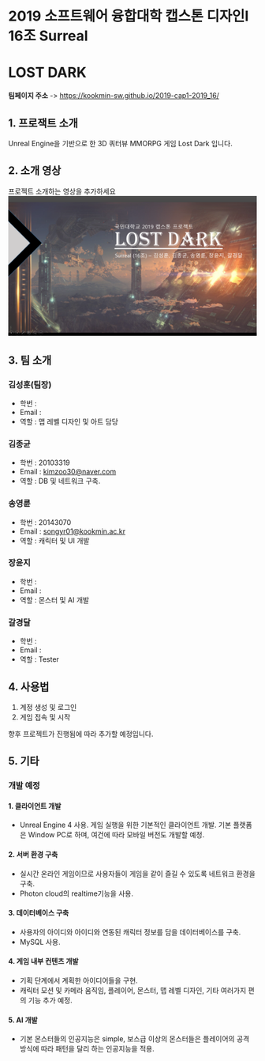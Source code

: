 # 2019 소프트웨어 융합대학 캡스톤 디자인Ⅰ 16조 Surreal

# LOST DARK


**팀페이지 주소** -> https://kookmin-sw.github.io/2019-cap1-2019_16/

## 1. 프로잭트 소개

Unreal Engine을 기반으로 한 3D 쿼터뷰 MMORPG 게임 Lost Dark 입니다.

## 2. 소개 영상

프로젝트 소개하는 영상을 추가하세요
[![sample](./thumbnail.PNG)](https://youtu.be/fB5ZA5iRoRc)

## 3. 팀 소개


### 김성훈(팀장)
* 학번 :
* Email :
* 역할 : 맵 레벨 디자인 및 아트 담당

### 김종균
* 학번 : 20103319
* Email : kimzoo30@naver.com
* 역할 : DB 및 네트워크 구축. 

### 송영륜
* 학번 : 20143070
* Email : songyr01@kookmin.ac.kr
* 역할 : 캐릭터 및 UI 개발

### 장윤지
* 학번 :
* Email :
* 역할 : 몬스터 및 AI 개발

### 갈경달
* 학번 :
* Email :
* 역할 : Tester


## 4. 사용법

1. 계정 생성 및 로그인
2. 게임 접속 및 시작

향후 프로젝트가 진행됨에 따라 추가할 예정입니다.

## 5. 기타

### 개발 예정

#### 1. 클라이언트 개발
- Unreal Engine 4 사용. 게임 실행을 위한 기본적인 클라이언트 개발. 기본 플랫폼은 Window PC로 하며, 여건에 따라 모바일 버전도 개발할 예정.

#### 2. 서버 환경 구축
- 실시간 온라인 게임이므로 사용자들이 게임을 같이 즐길 수 있도록 네트워크 환경을 구축.
- Photon cloud의 realtime기능을 사용.


#### 3. 데이터베이스 구축
- 사용자의 아이디와 아이디와 연동된 캐릭터 정보를 담을 데이터베이스를 구축.
- MySQL 사용.


#### 4. 게임 내부 컨텐츠 개발
- 기획 단계에서 계획한 아이디어들을 구현.
- 캐릭터 모션 및 카메라 움직임, 플레이어, 몬스터, 맵 레벨 디자인, 기타 여러가지 편의 기능 추가 예정.

#### 5. AI 개발
- 기본 몬스터들의 인공지능은 simple, 보스급 이상의 몬스터들은 플레이어의 공격 방식에 따라 패턴을 달리 하는 인공지능을 적용.
